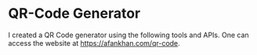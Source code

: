 # QR-Code Generator

I created a QR Code generator using the following tools and APIs. One can access the website at https://afankhan.com/qr-code.

#
